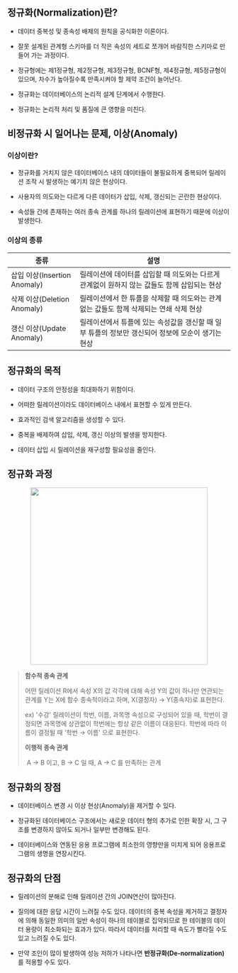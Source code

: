 ## 정규화(Normalization)란?

- 데이터 중복성 및 종속성 배제의 원칙을 공식화한 이론이다.
  
- 잘못 설계된 관계형 스키마를 더 작은 속성의 세트로 쪼개어 바람직한 스키마로 만들어 가는 과정이다.
  
- 정규형에는 제1정규형, 제2정규형, 제3정규형, BCNF형, 제4정규형, 제5정규형이 있으며, 차수가 높아질수록 만족시켜야 할 제약 조건이 늘어난다.
  
- 정규화는 데이터베이스의 논리적 설계 단계에서 수행한다.
  
- 정규화는 논리적 처리 및 품질에 큰 영향을 미친다.
  

## 비정규화 시 일어나는 문제, 이상(Anomaly)

### 이상이란?

- 정규화를 거치지 않은 데이터베이스 내의 데이터들이 불필요하게 중복되어 릴레이션 조작 시 발생하는 예기치 않은 현상이다.
  
- 사용자의 의도와는 다르게 다른 데이터가 삽입, 삭제, 갱신되는 곤란한 현상이다.
  
- 속성들 간에 존재하는 여러 종속 관계를 하나의 릴레이션에 표현하기 때문에 이상이 발생한다.
  

### 이상의 종류

| 종류  | 설명  |
| --- | --- |
| 삽입 이상(Insertion Anomaly) | 릴레이션에 데이터를 삽입할 때 의도와는 다르게 관계없이 원하지 않는 값들도 함께 삽입되는 현상 |
| 삭제 이상(Deletion Anomaly) | 릴레이션에서 한 튜플을 삭제할 때 의도와는 관계없는 값들도 함께 삭제되는 연쇄 삭제 현상 |
| 갱신 이상(Update Anomaly) | 릴레이션에서 튜플에 있는 속성값을 갱신할 때 일부 튜플의 정보만 갱신되어 정보에 모순이 생기는 현상 |

## 정규화의 목적

- 데이터 구조의 안정성을 최대화하기 위함이다.
  
- 어떠한 릴레이션이라도 데이터베이스 내에서 표현할 수 있게 만든다.
  
- 효과적인 검색 알고리즘을 생성할 수 있다.
  
- 중복을 배제하여 삽입, 삭제, 갱신 이상의 발생을 방지한다.
  
- 데이터 삽입 시 릴레이션을 재구성할 필요성을 줄인다.
  

## 정규화 과정

<p align="center"><img src="https://i.postimg.cc/4x240jx0/image.png" width="400"></p>

> **함수적 종속 관계**
> 
> 어떤 릴레이션 R에서 속성 X의 값 각각에 대해 속성 Y의 값이 하나만 연관되는 관계를 Y는 X에 함수 종속적이라고 하며, X(결정자) → Y(종속자)로 표현한다.
> 
> ex) '수강' 릴레이션이 학번, 이름, 과목명 속성으로 구성되어 있을 때, 학번이 결정되면 과목명에 상관없이 학번에는 항상 같은 이름이 대응된다. 학번에 따라 이름이 결정될 때 '학번 → 이름' 으로 표현한다.
> 
> **이행적 종속 관계**
> 
>  A → B 이고, B → C 일 때, A → C 를 만족하는 관계

## 정규화의 장점

- 데이터베이스 변경 시 이상 현상(Anomaly)을 제거할 수 있다.
  
- 정규화된 데이터베이스 구조에서는 새로운 데이터 형의 추가로 인한 확장 시, 그 구조를 변경하지 않아도 되거나 일부만 변경해도 된다.
  
- 데이터베이스와 연동된 응용 프로그램에 최소한의 영향만을 미치게 되어 응용프로그램의 생명을 연장시킨다.
  

## 정규화의 단점

- 릴레이션의 분해로 인해 릴레이션 간의 JOIN연산이 많아진다.
  
- 질의에 대한 응답 시간이 느려질 수도 있다. 데이터의 중복 속성을 제거하고 결정자에 의해 동일한 의미의 일반 속성이 하나의 테이블로 집약되므로 한 테이블의 데이터 용량이 최소화되는 효과가 있다. 따라서 데이터를 처리할 때 속도가 빨라질 수도 있고 느려질 수도 있다.
  
- 만약 조인이 많이 발생하여 성능 저하가 나타나면 **반정규화(De-normalization)** 를 적용할 수도 있다.
